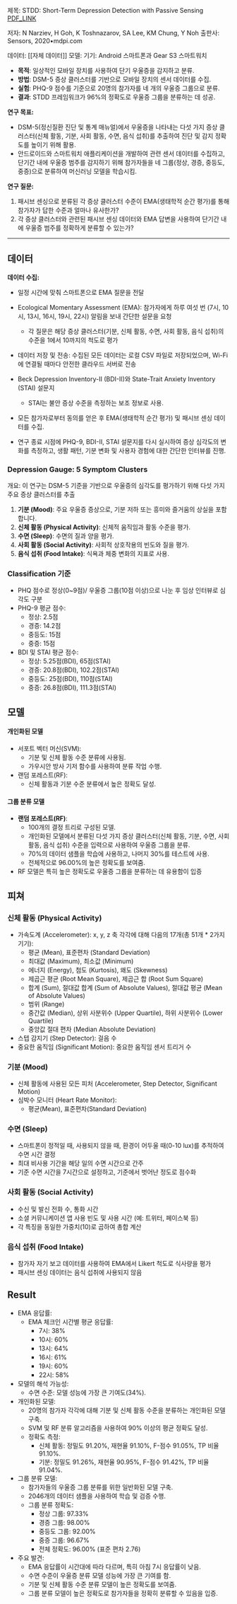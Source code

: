 제목:  STDD: Short-Term Depression Detection with Passive Sensing
[PDF_LINK](https://www.mdpi.com/1424-8220/20/5/1396)

저자: N Narziev, H Goh, K Toshnazarov, SA Lee, KM Chung, Y Noh
출판사: Sensors, 2020•mdpi.com

데이터: [[자체 데이터]]
모델:
기기: Android 스마트폰과 Gear S3 스마트워치

- **목적**: 일상적인 모바일 장치를 사용하여 단기 우울증을 감지하고 분류.
- **방법**: DSM-5 증상 클러스터를 기반으로 모바일 장치의 센서 데이터를 수집.
- **실험**: PHQ-9 점수를 기준으로 20명의 참가자를 네 개의 우울증 그룹으로 분류.
- **결과**: STDD 프레임워크가 96%의 정확도로 우울증 그룹을 분류하는 데 성공.

**연구 목표:**

- DSM-5(정신질환 진단 및 통계 매뉴얼)에서 우울증을 나타내는 다섯 가지 증상 클러스터(신체 활동, 기분, 사회 활동, 수면, 음식 섭취)를 추출하여 진단 및 감지 정확도를 높이기 위해 활용.
- 안드로이드와 스마트워치 애플리케이션을 개발하여 관련 센서 데이터를 수집하고, 단기간 내에 우울증 범주를 감지하기 위해 참가자들을 네 그룹(정상, 경증, 중등도, 중증)으로 분류하여 머신러닝 모델을 학습시킴.

**연구 질문:**

1. 패시브 센싱으로 분류된 각 증상 클러스터 수준이 EMA(생태학적 순간 평가)를 통해 참가자가 답한 수준과 얼마나 유사한가?
2. 각 증상 클러스터와 관련된 패시브 센싱 데이터와 EMA 답변을 사용하여 단기간 내에 우울증 범주를 정확하게 분류할 수 있는가?
---
## 데이터
**데이터 수집:**
- 일정 시간에 맞춰 스마트폰으로 EMA 질문을 전달

- Ecological Momentary Assessment (EMA): 참가자에게 하루 여섯 번 (7시, 10시, 13시, 16시, 19시, 22시) 알림을 보내 간단한 설문을 요청
	- 각 질문은 해당 증상 클러스터(기분, 신체 활동, 수면, 사회 활동, 음식 섭취)의 수준을 1에서 10까지의 척도로 평가
- 데이터 저장 및 전송: 수집된 모든 데이터는 로컬 CSV 파일로 저장되었으며, Wi-Fi에 연결될 때마다 안전한 클라우드 서버로 전송
- Beck Depression Inventory-II (BDI-II)와 State-Trait Anxiety Inventory (STAI) 설문지
	- STAI는 불안 증상 수준을 측정하는 보조 정보로 사용.
- 모든 참가자로부터 동의를 얻은 후 EMA(생태학적 순간 평가) 및 패시브 센싱 데이터를 수집.
- 연구 종료 시점에 PHQ-9, BDI-II, STAI 설문지를 다시 실시하여 증상 심각도의 변화를 측정하고, 생활 패턴, 기분 변화 및 사용자 경험에 대한 간단한 인터뷰를 진행.
### Depression Gauge: 5 Symptom Clusters 

개요: 이 연구는 DSM-5 기준을 기반으로 우울증의 심각도를 평가하기 위해 다섯 가지 주요 증상 클러스터를 추출

1. **기분 (Mood)**: 주요 우울증 증상으로, 기분 저하 또는 흥미와 즐거움의 상실을 포함합니다.
2. **신체 활동 (Physical Activity)**: 신체적 움직임과 활동 수준을 평가.
3. **수면 (Sleep)**: 수면의 질과 양을 평가.
4. **사회 활동 (Social Activity)**: 사회적 상호작용의 빈도와 질을 평가.
5. **음식 섭취 (Food Intake)**: 식욕과 체중 변화의 지표로 사용.

### Classification 기준
- PHQ 점수로 정상(0~9점)/ 우울증 그룹(10점 이상)으로 나눈 후 임상 인터뷰로 심각도 구분
- PHQ-9 평균 점수:
    - 정상: 2.5점
    - 경증: 14.2점
    - 중등도: 15점
    - 중증: 15점
- BDI 및 STAI 평균 점수:
    - 정상: 5.25점(BDI), 65점(STAI)
    - 경증: 20.8점(BDI), 102.2점(STAI)
    - 중등도: 25점(BDI), 110점(STAI)
    - 중증: 26.8점(BDI), 111.3점(STAI)

## 모델
#### 개인화된 모델
- 서포트 벡터 머신(SVM):
	- 기분 및 신체 활동 수준 분류에 사용됨.
	- 가우시안 방사 기저 함수를 사용하여 분류 작업 수행.
- 랜덤 포레스트(RF):
	- 신체 활동과 기분 수준 분류에서 높은 정확도 달성.

#### 그룹 분류 모델
- **랜덤 포레스트(RF)**:
	- 100개의 결정 트리로 구성된 모델.
	- 개인화된 모델에서 분류된 다섯 가지 증상 클러스터(신체 활동, 기분, 수면, 사회 활동, 음식 섭취) 수준을 입력으로 사용하여 우울증 그룹을 분류.
	- 70%의 데이터 샘플을 학습에 사용하고, 나머지 30%를 테스트에 사용.
	- 전체적으로 96.00%의 높은 정확도를 보여줌.
- RF 모델은 특히 높은 정확도로 우울증 그룹을 분류하는 데 유용함이 입증

## 피쳐
### 신체 활동 (Physical Activity)
- 가속도계 (Accelerometer): x, y, z 축 각각에 대해 다음의 17개(총 51개 * 2가지 기기):
	- 평균 (Mean), 표준편차 (Standard Deviation)
	- 최대값 (Maximum), 최소값 (Minimum)
	- 에너지 (Energy), 첨도 (Kurtosis), 왜도 (Skewness)
	- 제곱근 평균 (Root Mean Square), 제곱근 합 (Root Sum Square)
	- 합계 (Sum),	절대값 합계 (Sum of Absolute Values), 절대값 평균 (Mean of Absolute Values)
	- 범위 (Range)
	- 중간값 (Median),	상위 사분위수 (Upper Quartile), 하위 사분위수 (Lower Quartile)
	- 중앙값 절대 편차 (Median Absolute Deviation)
- 스텝 감지기 (Step Detector): 걸음 수
- 중요한 움직임 (Significant Motion): 중요한 움직임 센서 트리거 수

### 기분 (Mood)
- 신체 활동에 사용된 모든 피처 (Accelerometer, Step Detector, Significant Motion)
- 심박수 모니터 (Heart Rate Monitor):
	- 평균(Mean), 표준편차(Standard Deviation)
### 수면 (Sleep)
- 스마트폰이 정적일 때, 사용되지 않을 때, 환경이 어두울 때(0-10 lux)를 추적하여 수면 시간 결정
- 최대 비사용 기간을 해당 일의 수면 시간으로 간주
- 기준 수면 시간을 7시간으로 설정하고, 기준에서 벗어난 정도로 점수화
### 사회 활동 (Social Activity)
- 수신 및 발신 전화 수, 통화 시간
- 소셜 커뮤니케이션 앱 사용 빈도 및 사용 시간 (예: 트위터, 페이스북 등)
- 각 특징을 동일한 가중치(10)로 곱하여 총합 계산
### 음식 섭취 (Food Intake)
- 참가자 자기 보고 데이터를 사용하여 EMA에서 Likert 척도로 식사량을 평가
- 패시브 센싱 데이터는 음식 섭취에 사용되지 않음
## Result
- EMA 응답률:
	- EMA 체크인 시간별 평균 응답률:
		- 7시: 38%
		- 10시: 60%
		- 13시: 64%
		- 16시: 61%
		- 19시: 60%
		- 22시: 58%
- 모델의 해석 가능성:
	- 수면 수준: 모델 성능에 가장 큰 기여도(34%).
- 개인화된 모델:
	- 20명의 참가자 각각에 대해 기분 및 신체 활동 수준을 분류하는 개인화된 모델 구축.
	- SVM 및 RF 분류 알고리즘을 사용하여 90% 이상의 평균 정확도 달성.
	- 정확도 측정:
		- 신체 활동: 정밀도 91.20%, 재현율 91.10%, F-점수 91.05%, TP 비율 91.10%.
		- 기분: 정밀도 91.26%, 재현율 90.95%, F-점수 91.42%, TP 비율 91.04%.
- 그룹 분류 모델:
	- 참가자들의 우울증 그룹 분류를 위한 일반화된 모델 구축.
	- 2046개의 데이터 샘플을 사용하여 학습 및 검증 수행.
	- 그룹 분류 정확도:
		- 정상 그룹: 97.33%
		- 경증 그룹: 98.00%
		- 중등도 그룹: 92.00%
		- 중증 그룹: 96.67%
		- 전체 정확도: 96.00% (표준 편차 2.76)
- 주요 발견:
	- EMA 응답률이 시간대에 따라 다르며, 특히 아침 7시 응답률이 낮음.
	- 수면 수준이 우울증 분류 모델 성능에 가장 큰 기여를 함.
	- 기분 및 신체 활동 수준 분류 모델이 높은 정확도를 보여줌.
	- 그룹 분류 모델이 높은 정확도로 참가자들을 정확히 분류할 수 있음을 입증.